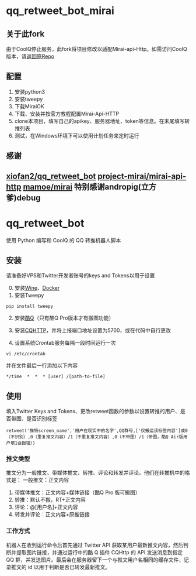 # qq_retweet_bot_mirai
## 关于此fork
由于CoolQ停止服务，此fork将项目修改以适配Mirai-api-Http。如需访问CoolQ版本，请[返回原Repo](https://github.com/xiofan2/qq_retweet_bot "xiofan2/qq_retweet_bot")

## 配置
1. 安装python3
2. 安装tweepy
3. 下载MiraiOK
4. 下载、安装并按官方教程配置Mirai-Api-HTTP
5. clone本项目，填写自己的apikey、服务器地址、token等信息。在末尾填写转推列表
6. 测试，在Windows环境下可以使用计划任务来定时运行

## 感谢
[xiofan2/qq_retweet_bot](https://github.com/xiofan2/qq_retweet_bot)
[project-mirai/mirai-api-http](https://github.com/project-mirai/mirai-api-http)
[mamoe/mirai](https://github.com/mamoe/mirai/tree/master)
特别感谢andropig(立方爹)debug
---
# qq_retweet_bot
使用 Python 编写和 CoolQ 的 QQ 转推机器人脚本

## 安装
请准备好VPS和Twitter开发者账号的keys and Tokens以用于设置

0. 安装<a href="https://www.winehq.org/">Wine</a>、<a href="https://www.docker.com/">Docker</a>
1. 安装Tweepy
<pre><code>pip install tweepy</pre></code>
2. 安装<a href="https://cqp.cc/">酷Q</a>（只有酷Q Pro版本才有搬图功能）

3. 安装<a href="https://cqhttp.cc/">CQHTTP</a>，并将上报端口地址设置为5700，或在代码中自行更改
4. 设置系统Crontab服务每隔一段时间运行一次
<pre><code>vi /etc/crontab</pre></code>
并在文件最后一行添加以下内容
<pre><code>*/time  *  *  * [user] /[path-to-file]</pre></code>

## 使用

填入Twitter Keys and Tokens、更改retweet函数的参数以设置转推的用户、是否带图、是否识别标签
<pre><code>retweet('推特screen_name','用户在现实中的名字',QQ群号,['仅搬运该标签内容']或0（不识别）,0（重复推文内容）/1（不重复推文内容）,0（不带图）/1（带图，酷Q Air版用户填1会报错）)</pre></code>

### 推文类型
推文分为一般推文、带媒体推文、转推、评论和转发并评论。他们在转推机中的格式是：
一般推文：正文内容
1. 带媒体推文：正文内容+媒体链接（酷Q Pro 版可搬图）
2. 转推：默认不搬，RT+正文内容
3. 评论：@[用户名]+正文内容
4. 转发并评论：正文内容+原推链接

### 工作方式
机器人在收到运行命令后首先通过 Twitter API 获取某用户最新推文内容，然后判断并提取图片链接，并通过运行中的酷 Q 插件 CQHttp 的 API 发送消息到指定 QQ 群，并发送图片。最后会在服务器留下一个与推文用户名相同的缓存文件，记录推文的 id 以用于判断是否已转发最新推文。

